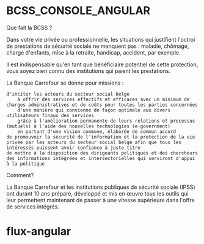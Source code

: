 # BCSS_CONSOLE_ANGULAR

Que fait la BCSS ?

Dans votre vie privée ou professionnelle, les situations qui justifient l'octroi de prestations de sécurité sociale ne manquent pas : maladie, chômage, charge d'enfants, mise à la retraite, handicap, accident, par exemple.

Il est indispensable qu'en tant que bénéficiaire potentiel de cette protection, vous soyez bien connu des institutions qui paient les prestations.

La Banque Carrefour se donne pour missions :

    d'inciter les acteurs du secteur social belge
        à offrir des services effectifs et efficaces avec un minimum de charges administratives et de coûts pour toutes les parties concernées
        d'une manière qui convienne de façon optimale aux divers utilisateurs finaux des services
        grâce à l'amélioration permanente de leurs relations et processus (mutuels) à l'aide des nouvelles technologies (e-government)
        en partant d'une vision commune, élaborée de commun accord
    de promouvoir la sécurité de l'information et la protection de la vie privée par les acteurs du secteur social belge afin que tous les intéressés puissent avoir confiance à juste titre
    de mettre à la disposition des dirigeants politiques et des chercheurs des informations intégrées et intersectorielles qui serviront d'appui à la politique

Comment?

La Banque Carrefour et les institutions publiques de sécurité sociale (IPSS) ont durant 10 ans préparé, développé et mis en œuvre tous les outils qui leur permettent maintenant de passer à une vitesse supérieure dans l'offre de services intégrés.
# flux-angular
